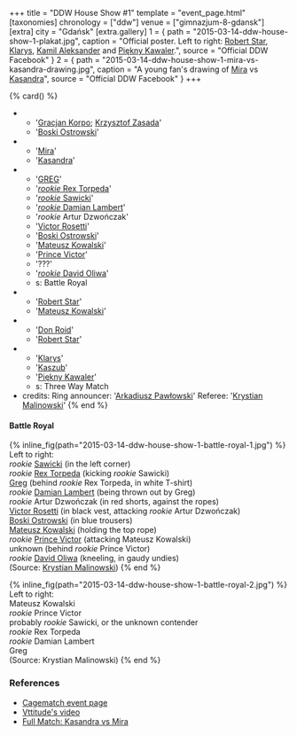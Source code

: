 +++
title = "DDW House Show #1"
template = "event_page.html"
[taxonomies]
chronology = ["ddw"]
venue = ["gimnazjum-8-gdansk"]
[extra]
city = "Gdańsk"
[extra.gallery]
1 = { path = "2015-03-14-ddw-house-show-1-plakat.jpg", caption = "Official poster. Left to right: [Robert Star](@/w/robert-star.md), [Klarys](@/w/klarys.md), [Kamil Aleksander](@/w/kamil-aleksander.md) and [Piękny Kawaler](@/w/piekny-kawaler.md).", source = "Official DDW Facebook" }
2 = { path = "2015-03-14-ddw-house-show-1-mira-vs-kasandra-drawing.jpg", caption = "A young fan's drawing of [Mira](@/w/mira.md) vs [Kasandra](@/w/kasandra.md)", source = "Official DDW Facebook" }
+++

{% card() %}
- - '[Gracjan Korpo](@/w/gracjan-korpo.md); [Krzysztof Zasada](@/w/krzysztof-zasada.md)'
  - '[Boski Ostrowski](@/w/ostrowski.md)'
- - '[Mira](@/w/mira.md)'
  - '[Kasandra](@/w/kasandra.md)'
- - '[GREG](@/w/greg.md)'
  - '[_rookie_ Rex Torpeda](@/w/krystian-malinowski.md)'
  - '[_rookie_ Sawicki](@/w/sawicki.md)'
  - '[_rookie_ Damian Lambert](@/w/damien-rothschild.md)'
  - '_rookie_ Artur Dzwończak'
  - '[Victor Rosetti](@/w/rosetti.md)'
  - '[Boski Ostrowski](@/w/ostrowski.md)'
  - '[Mateusz Kowalski](@/w/mateusz-kakareko.md)'
  - '[Prince Victor](@/w/vic-golden.md)'
  - '???'
  - '[_rookie_ David Oliwa](@/w/david-oliwa.md)'
  - s: Battle Royal
- - '[Robert Star](@/w/robert-star.md)'
  - '[Mateusz Kowalski](@/w/mateusz-kakareko.md)'
- - '[Don Roid](@/w/don-roid.md)'
  - '[Robert Star](@/w/robert-star.md)'
- - '[Klarys](@/w/klarys.md)'
  - '[Kaszub](@/w/kaszub.md)'
  - '[Piękny Kawaler](@/w/piekny-kawaler.md)'
  - s: Three Way Match
- credits:
    Ring announcer: '[Arkadiusz Pawłowski](@/w/pan-pawlowski.md)'
    Referee: '[Krystian Malinowski](@/w/krystian-malinowski.md)'
{% end %}

#### Battle Royal

{% inline_fig(path="2015-03-14-ddw-house-show-1-battle-royal-1.jpg") %}
Left to right: \
_rookie_ [Sawicki](@/w/sawicki.md) (in the left corner) \
_rookie_ [Rex Torpeda](@/w/krystian-malinowski.md) (kicking _rookie_ Sawicki) \
[Greg](@/w/greg.md) (behind _rookie_ Rex Torpeda, in white T-shirt) \
_rookie_ [Damian Lambert](@/w/damien-rothschild.md) (being thrown out by Greg) \
_rookie_ Artur Dzwończak (in red shorts, against the ropes) \
[Victor Rosetti](@/w/rosetti.md) (in black vest, attacking _rookie_ Artur Dzwończak) \
[Boski Ostrowski](@/w/ostrowski.md) (in blue trousers) \
[Mateusz Kowalski](@/w/mateusz-kakareko.md) (holding the top rope) \
_rookie_ [Prince Victor](@/w/vic-golden.md) (attacking Mateusz Kowalski) \
unknown (behind _rookie_ Prince Victor) \
_rookie_ [David Oliwa](@/w/david-oliwa.md) (kneeling, in gaudy undies) \
(Source: [Krystian Malinowski](@/w/krystian-malinowski.md))
{% end %}

{% inline_fig(path="2015-03-14-ddw-house-show-1-battle-royal-2.jpg") %}
Left to right: \
Mateusz Kowalski \
_rookie_ Prince Victor \
probably _rookie_ Sawicki, or the unknown contender \
_rookie_ Rex Torpeda \
_rookie_ Damian Lambert \
Greg \
(Source: Krystian Malinowski)
{% end %}

### References

* [Cagematch event page](https://www.cagematch.net/?id=1&nr=129059)
* [Vttitude's video](https://www.youtube.com/watch?v=s0qnr_fL1xI)
* [Full Match: Kasandra vs Mira](https://www.youtube.com/watch?v=XCgBTAGddOg)
